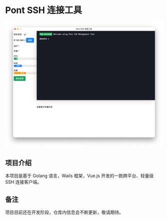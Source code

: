 # Pont SSH 连接工具

![首页](screenshot/home.png)

## 项目介绍

本项目是基于 Golang 语言，Wails 框架，Vue.js 开发的一款跨平台、轻量级 SSH 连接客户端。

## 备注

项目目前还在开发阶段，仓库内信息会不断更新，敬请期待。
